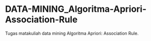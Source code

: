 # DATA-MINING_Algoritma-Apriori-Association-Rule
Tugas matakuliah data mining Algoritma Apriori: Association Rule.
